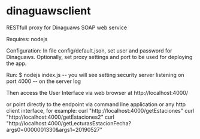 # dinaguawsclient
RESTfull proxy for Dinaguaws SOAP web service

Requires:
nodejs

Configuration:
In file config/default.json, set user and password for Dinaguaws. Optionally, set proxy settings and port to be used 
for deploying the app.

Run:
$ nodejs index.js
-- you will see
setting security
server listening on port 4000
-- on the server log

Then access the User Interface via web browser at 
http://localhost:4000/

or point directly to the endpoint via command line application or any http client interface, for example:
curl "http://localhost:4000/getEstaciones"
curl "http://localhost:4000/getEstaciones2"
curl "http://localhost:4000/getLecturasEstacionFecha?args0=0000001330&args1=20190527"
